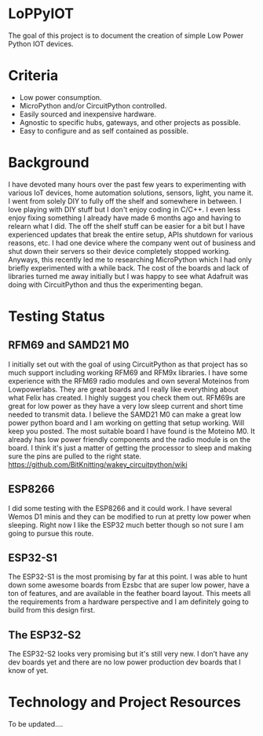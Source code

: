 # LoPPyIOT

The goal of this project is to document the creation of simple Low Power Python IOT devices.

# Criteria

* Low power consumption. 
* MicroPython and/or CircuitPython controlled.  
* Easily sourced and inexpensive hardware.  
* Agnostic to specific hubs, gateways, and other projects as possible.
* Easy to configure and as self contained as possible.

# Background

I have devoted many hours over the past few years to experimenting with various IoT devices, home automation solutions, sensors, light, you name it.  I went from solely DIY to fully off the shelf and somewhere in between.  I love playing with DIY stuff but I don't enjoy coding in C/C++.  I even less enjoy fixing something I already have made 6 months ago and having to relearn what I did.  The off the shelf stuff can be easier for a bit but I have experienced updates that break the entire setup, APIs shutdown for various reasons, etc.  I had one device where the company went out of business and shut down their servers so their device completely stopped working.  Anyways, this recently led me to researching MicroPython which I had only briefly experimented with a while back.  The cost of the boards and lack of libraries turned me away initially but I was happy to see what Adafruit was doing with CircuitPython and thus the experimenting began.

# Testing Status

## RFM69 and SAMD21 M0
I initially set out with the goal of using CircuitPython as that project has so much support including working RFM69 and RFM9x libraries. I have some experience with the RFM69 radio modules and own several Moteinos from Lowpowerlabs.  They are great boards and I really like everything about what Felix has created.  I highly suggest you check them out.  RFM69s are great for low power as they have a very low sleep current and short time needed to transmit data.  I believe the SAMD21 M0 can make a great low power python board and I am working on getting that setup working.  Will keep you posted.  The most suitable board I have found is the Moteino M0.  It already has low power friendly components and the radio module is on the board.  I think it's just a matter of getting the processor to sleep and making sure the pins are pulled to the right state.  
https://github.com/BitKnitting/wakey_circuitpython/wiki

## ESP8266
I did some testing with the ESP8266 and it could work.  I have several Wemos D1 minis and they can be modified to run at pretty low power when sleeping.  Right now I like the ESP32 much better though so not sure I am going to pursue this route.  

## ESP32-S1

The ESP32-S1 is the most promising by far at this point.  I was able to hunt down some awesome boards from Ezsbc that are super low power, have a ton of features, and are available in the feather board layout.  This meets all the requirements from a hardware perspective and I am definitely going to build from this design first.

## The ESP32-S2

The ESP32-S2 looks very promising but it's still very new.  I don’t have any dev boards yet and there are no low power production dev boards that I know of yet.  

# Technology and Project Resources 

To be updated….
